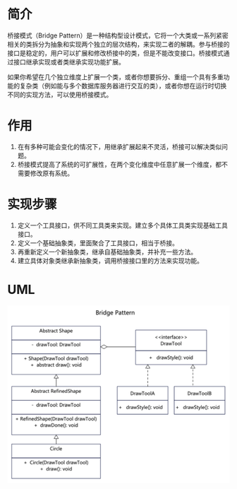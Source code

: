 # 简介
桥接模式（Bridge Pattern）是一种结构型设计模式，它将一个大类或一系列紧密相关的类拆分为抽象和实现两个独立的层次结构，来实现二者的解耦。参与桥接的接口是稳定的，用户可以扩展和修改桥接中的类，但是不能改变接口。桥接模式通过接口继承实现或者类继承实现功能扩展。

如果你希望在几个独立维度上扩展一个类，或者你想要拆分、重组一个具有多重功能的复杂类（例如能与多个数据库服务器进行交互的类），或者你想在运行时切换不同的实现方法，可以使用桥接模式。

# 作用
1. 在有多种可能会变化的情况下，用继承扩展起来不灵活，桥接可以解决类似问题。
2. 桥接模式提高了系统的可扩展性，在两个变化维度中任意扩展一个维度，都不需要修改原有系统。

# 实现步骤
1. 定义一个工具接口，供不同工具类来实现。建立多个具体工具类实现基础工具接口。
2. 定义一个基础抽象类，里面聚合了工具接口，相当于桥接。
3. 再重新定义一个新抽象类，继承自基础抽象类，并补充一些方法。
4. 建立具体对象类继承新抽象类，调用桥接接口里的方法来实现功能。

# UML
<img src="../docs/uml/bridge-pattern.png">